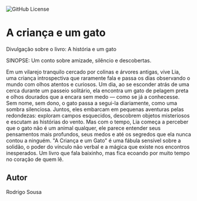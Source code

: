 ![GitHub License](https://img.shields.io/github/license/soy-soysa/one-page?style=social)

# A criança e um gato
Divulgação sobre o livro: A história e um gato

SINOPSE:
Um conto sobre amizade, silêncio e descobertas.

Em um vilarejo tranquilo cercado por colinas e árvores antigas, vive Lia, uma criança introspectiva que raramente fala e passa os dias observando o mundo com olhos atentos e curiosos. Um dia, ao se esconder atrás de uma cerca durante um passeio solitário, ela encontra um gato de pelagem preta e olhos dourados que a encara sem medo — como se já a conhecesse. Sem nome, sem dono, o gato passa a segui-la diariamente, como uma sombra silenciosa. Juntos, eles embarcam em pequenas aventuras pelas redondezas: exploram campos esquecidos, descobrem objetos misteriosos e escutam as histórias do vento. Mas com o tempo, Lia começa a perceber que o gato não é um animal qualquer, ele parece entender seus pensamentos mais profundos, seus medos e até os segredos que ela nunca contou a ninguém.
"A Criança e um Gato" é uma fábula sensível sobre a solidão, o poder do vínculo não verbal e a mágica que existe nos encontros inesperados. Um livro que fala baixinho, mas fica ecoando por muito tempo no coração de quem lê.
## Autor
Rodrigo Sousa
